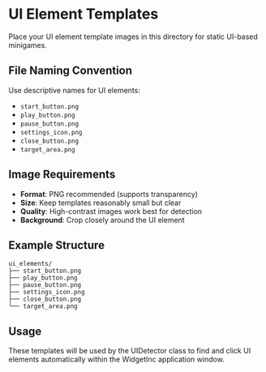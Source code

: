# UI Element Templates

Place your UI element template images in this directory for static UI-based minigames.

## File Naming Convention

Use descriptive names for UI elements:

- `start_button.png`
- `play_button.png`
- `pause_button.png`
- `settings_icon.png`
- `close_button.png`
- `target_area.png`

## Image Requirements

- **Format**: PNG recommended (supports transparency)
- **Size**: Keep templates reasonably small but clear
- **Quality**: High-contrast images work best for detection
- **Background**: Crop closely around the UI element

## Example Structure

```
ui_elements/
├── start_button.png
├── play_button.png
├── pause_button.png
├── settings_icon.png
├── close_button.png
└── target_area.png
```

## Usage

These templates will be used by the UIDetector class to find and click UI elements automatically within the WidgetInc application window.
